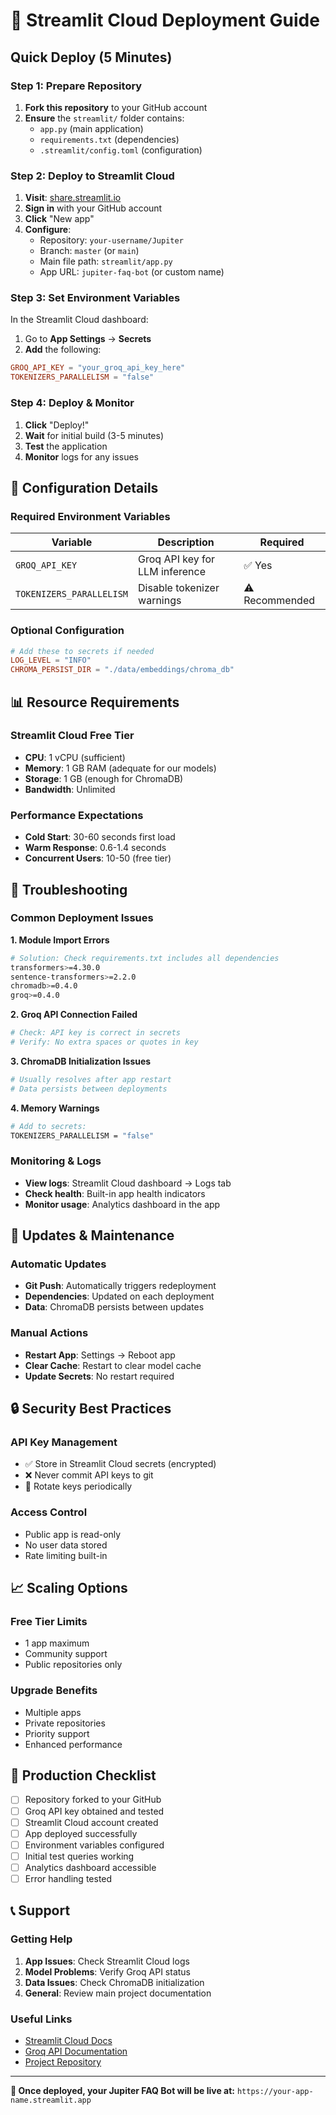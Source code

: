# 🚀 Streamlit Cloud Deployment Guide

## Quick Deploy (5 Minutes)

### Step 1: Prepare Repository
1. **Fork this repository** to your GitHub account
2. **Ensure** the `streamlit/` folder contains:
   - `app.py` (main application)
   - `requirements.txt` (dependencies)
   - `.streamlit/config.toml` (configuration)

### Step 2: Deploy to Streamlit Cloud
1. **Visit**: [share.streamlit.io](https://share.streamlit.io)
2. **Sign in** with your GitHub account
3. **Click** "New app"
4. **Configure**:
   - Repository: `your-username/Jupiter`
   - Branch: `master` (or `main`)
   - Main file path: `streamlit/app.py`
   - App URL: `jupiter-faq-bot` (or custom name)

### Step 3: Set Environment Variables
In the Streamlit Cloud dashboard:
1. Go to **App Settings** → **Secrets**
2. **Add** the following:

```toml
GROQ_API_KEY = "your_groq_api_key_here"
TOKENIZERS_PARALLELISM = "false"
```

### Step 4: Deploy & Monitor
1. **Click** "Deploy!"
2. **Wait** for initial build (3-5 minutes)
3. **Test** the application
4. **Monitor** logs for any issues

## 🔧 Configuration Details

### Required Environment Variables
| Variable | Description | Required |
|----------|-------------|----------|
| `GROQ_API_KEY` | Groq API key for LLM inference | ✅ Yes |
| `TOKENIZERS_PARALLELISM` | Disable tokenizer warnings | ⚠️ Recommended |

### Optional Configuration
```toml
# Add these to secrets if needed
LOG_LEVEL = "INFO"
CHROMA_PERSIST_DIR = "./data/embeddings/chroma_db"
```

## 📊 Resource Requirements

### Streamlit Cloud Free Tier
- **CPU**: 1 vCPU (sufficient)
- **Memory**: 1 GB RAM (adequate for our models)
- **Storage**: 1 GB (enough for ChromaDB)
- **Bandwidth**: Unlimited

### Performance Expectations
- **Cold Start**: 30-60 seconds first load
- **Warm Response**: 0.6-1.4 seconds
- **Concurrent Users**: 10-50 (free tier)

## 🚨 Troubleshooting

### Common Deployment Issues

**1. Module Import Errors**
```bash
# Solution: Check requirements.txt includes all dependencies
transformers>=4.30.0
sentence-transformers>=2.2.0
chromadb>=0.4.0
groq>=0.4.0
```

**2. Groq API Connection Failed**
```bash
# Check: API key is correct in secrets
# Verify: No extra spaces or quotes in key
```

**3. ChromaDB Initialization Issues**
```bash
# Usually resolves after app restart
# Data persists between deployments
```

**4. Memory Warnings**
```bash
# Add to secrets:
TOKENIZERS_PARALLELISM = "false"
```

### Monitoring & Logs
- **View logs**: Streamlit Cloud dashboard → Logs tab
- **Check health**: Built-in app health indicators
- **Monitor usage**: Analytics dashboard in the app

## 🔄 Updates & Maintenance

### Automatic Updates
- **Git Push**: Automatically triggers redeployment
- **Dependencies**: Updated on each deployment
- **Data**: ChromaDB persists between updates

### Manual Actions
- **Restart App**: Settings → Reboot app
- **Clear Cache**: Restart to clear model cache
- **Update Secrets**: No restart required

## 🔒 Security Best Practices

### API Key Management
- ✅ Store in Streamlit Cloud secrets (encrypted)
- ❌ Never commit API keys to git
- 🔄 Rotate keys periodically

### Access Control
- Public app is read-only
- No user data stored
- Rate limiting built-in

## 📈 Scaling Options

### Free Tier Limits
- 1 app maximum
- Community support
- Public repositories only

### Upgrade Benefits
- Multiple apps
- Private repositories
- Priority support
- Enhanced performance

## 🎯 Production Checklist

- [ ] Repository forked to your GitHub
- [ ] Groq API key obtained and tested
- [ ] Streamlit Cloud account created
- [ ] App deployed successfully
- [ ] Environment variables configured
- [ ] Initial test queries working
- [ ] Analytics dashboard accessible
- [ ] Error handling tested

## 📞 Support

### Getting Help
1. **App Issues**: Check Streamlit Cloud logs
2. **Model Problems**: Verify Groq API status
3. **Data Issues**: Check ChromaDB initialization
4. **General**: Review main project documentation

### Useful Links
- [Streamlit Cloud Docs](https://docs.streamlit.io/streamlit-cloud)
- [Groq API Documentation](https://console.groq.com/docs)
- [Project Repository](https://github.com/your-username/Jupiter)

---

**🎉 Once deployed, your Jupiter FAQ Bot will be live at:**
`https://your-app-name.streamlit.app` 